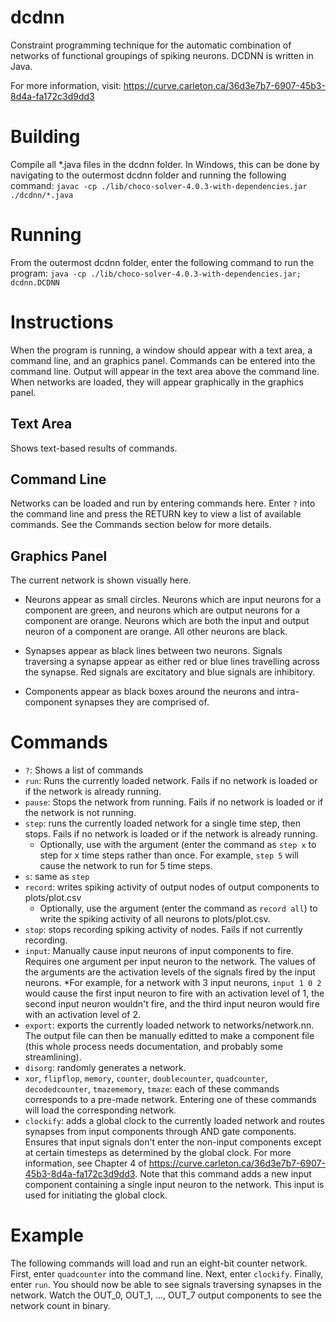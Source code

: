 # dcdnn
Constraint programming technique for the automatic combination of networks of functional groupings of spiking neurons. DCDNN is written in Java.

For more information, visit:
https://curve.carleton.ca/36d3e7b7-6907-45b3-8d4a-fa172c3d9dd3

# Building
Compile all *.java files in the dcdnn folder. In Windows, this can be done by navigating to the outermost dcdnn folder and running the following command:
`javac -cp ./lib/choco-solver-4.0.3-with-dependencies.jar ./dcdnn/*.java`

# Running
From the outermost dcdnn folder, enter the following command to run the program:
`java -cp ./lib/choco-solver-4.0.3-with-dependencies.jar; dcdnn.DCDNN`

# Instructions
When the program is running, a window should appear with a text area, a command line, and an graphics panel. Commands can be entered into the command line. Output will appear in the text area above the command line. When networks are loaded, they will appear graphically in the graphics panel.

## Text Area
Shows text-based results of commands.

## Command Line
Networks can be loaded and run by entering commands here. Enter `?` into the command line and press the RETURN key to view a list of available commands. See the Commands section below for more details.

## Graphics Panel
The current network is shown visually here.

* Neurons appear as small circles. Neurons which are input neurons for a component are green, and neurons which are output neurons for a component are orange. Neurons which are both the input and output neuron of a component are orange. All other neurons are black.

* Synapses appear as black lines between two neurons. Signals traversing a synapse appear as either red or blue lines travelling across the synapse. Red signals are excitatory and blue signals are inhibitory.

* Components appear as black boxes around the neurons and intra-component synapses they are comprised of.

# Commands
* `?`: Shows a list of commands
* `run`: Runs the currently loaded network. Fails if no network is loaded or if the network is already running.
* `pause`: Stops the network from running. Fails if no network is loaded or if the network is not running.
* `step`: runs the currently loaded network for a single time step, then stops. Fails if no network is loaded or if the network is already running.
	* Optionally, use with the <x> argument (enter the command as `step x` to step for x time steps rather than once. For example, `step 5` will cause the network to run for 5 time steps.
* `s`: same as `step`
* `record`: writes spiking activity of output nodes of output components to plots/plot.csv
	* Optionally, use the <all> argument (enter the command as `record all`) to write the spiking activity of all neurons to plots/plot.csv.
* `stop`: stops recording spiking activity of nodes. Fails if not currently recording.
* `input`: Manually cause input neurons of input components to fire. Requires one argument per input neuron to the network. The values of the arguments are the activation levels of the signals fired by the input neurons.
	*For example, for a network with 3 input neurons, `input 1 0 2` would cause the first input neuron to fire with an activation level of 1, the second input neuron wouldn't fire, and the third input neuron would fire with an activation level of 2.
* `export`: exports the currently loaded network to networks/network.nn. The output file can then be manually editted to make a component file (this whole process needs documentation, and probably some streamlining).
* `disorg`: randomly generates a network.
* `xor`, `flipflop`, `memory`, `counter`, `doublecounter`, `quadcounter`, `decodedcounter`, `tmazememory`, `tmaze`: each of these commands corresponds to a pre-made network. Entering one of these commands will load the corresponding network.
* `clockify`: adds a global clock to the currently loaded network and routes synapses from input components through AND gate components. Ensures that input signals don't enter the non-input components except at certain timesteps as determined by the global clock. For more information, see Chapter 4 of https://curve.carleton.ca/36d3e7b7-6907-45b3-8d4a-fa172c3d9dd3. Note that this command adds a new input component containing a single input neuron to the network. This input is used for initiating the global clock.

# Example
The following commands will load and run an eight-bit counter network. First, enter `quadcounter` into the command line. Next, enter `clockify`. Finally, enter `run`. You should now be able to see signals traversing synapses in the network. Watch the OUT_0, OUT_1, ..., OUT_7 output components to see the network count in binary.